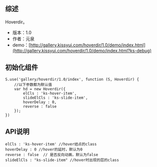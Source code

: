 ## 综述

Hoverdir。

* 版本：1.0
* 作者：元泉
* demo：[http://gallery.kissyui.com/hoverdir/1.0/demo/index.html](http://gallery.kissyui.com/hoverdir/1.0/demo/index.html?ks-debug)

## 初始化组件
		
    S.use('gallery/hoverdir/1.0/index', function (S, Hoverdir) {
        //以下参数都为默认值
        var hd = new Hoverdir({
            elCls : 'ks-hover-item',
            slideElCls : 'ks-slide-item',
            hoverDelay : 0, 
            reverse : false
        });          
    })
	
	

## API说明

    elCls : 'ks-hover-item' //hover结点的class
    hoverDelay : 0 //hover的延时，默认为0
    reverse : false  // 是否反向动画，默认为false   
    slideElCls : "ks-slide-item" //hover时出现的层的class